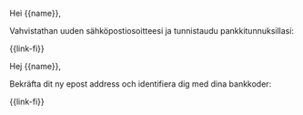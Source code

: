Hei {{name}},

Vahvistathan uuden s&auml;hk&ouml;postiosoitteesi ja tunnistaudu pankkitunnuksillasi:

{{link-fi}}

Hej {{name}},


Bekr&auml;fta dit ny epost address och identifiera dig med dina bankkoder:

{{link-fi}}
